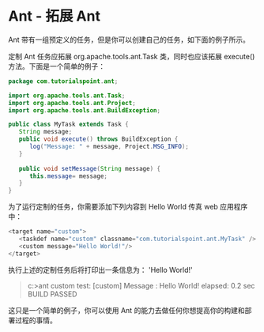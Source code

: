 # Ant - 拓展 Ant

Ant 带有一组预定义的任务，但是你可以创建自己的任务，如下面的例子所示。

定制 Ant 任务应拓展 org.apache.tools.ant.Task 类，同时也应该拓展 execute() 方法。下面是一个简单的例子：

``` java
package com.tutorialspoint.ant;

import org.apache.tools.ant.Task;
import org.apache.tools.ant.Project;
import org.apache.tools.ant.BuildException;

public class MyTask extends Task {
   String message;
   public void execute() throws BuildException {
      log("Message: " + message, Project.MSG_INFO);
   }
   
   public void setMessage(String message) {
      this.message= message;
   }
}
```

为了运行定制的任务，你需要添加下列内容到  Hello World 传真 web 应用程序中：
``` java
<target name="custom">
   <taskdef name="custom" classname="com.tutorialspoint.ant.MyTask" />
   <custom message="Hello World!"/>
</target>
```

执行上述的定制任务后将打印出一条信息为： 'Hello World!'

>c:\>ant custom
>test:
>[custom] Message : Hello World!
>elapsed: 0.2 sec
>BUILD PASSED

这只是一个简单的例子，你可以使用 Ant 的能力去做任何你想提高你的构建和部署过程的事情。
